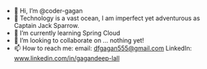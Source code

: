 - 👋 Hi, I’m @coder-gagan
- 👀 Technology is a vast ocean, I am imperfect yet adventurous as Captain Jack Sparrow.
- 🌱 I’m currently learning Spring Cloud
- 💞️ I’m looking to collaborate on ... nothing yet!
- 📫 How to reach me:
email: dfgagan555@gmail.com
LinkedIn: www.linkedin.com/in/gagandeep-lall

<!---
coder-gagan/coder-gagan is a ✨ special ✨ repository because its `README.md` (this file) appears on your GitHub profile.
You can click the Preview link to take a look at your changes.
--->
